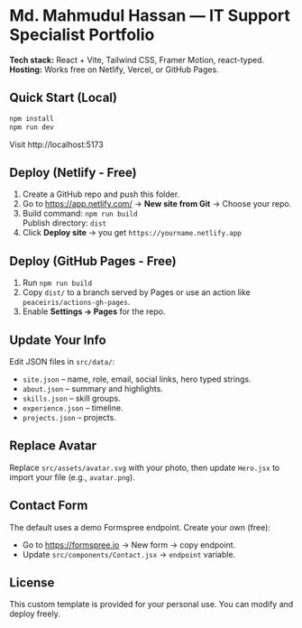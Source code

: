 # Md. Mahmudul Hassan — IT Support Specialist Portfolio

**Tech stack:** React + Vite, Tailwind CSS, Framer Motion, react-typed.  
**Hosting:** Works free on Netlify, Vercel, or GitHub Pages.

## Quick Start (Local)
```bash
npm install
npm run dev
```
Visit http://localhost:5173

## Deploy (Netlify - Free)
1. Create a GitHub repo and push this folder.
2. Go to https://app.netlify.com/ → **New site from Git** → Choose your repo.
3. Build command: `npm run build`  
   Publish directory: `dist`
4. Click **Deploy site** → you get `https://yourname.netlify.app`

## Deploy (GitHub Pages - Free)
1. Run `npm run build`
2. Copy `dist/` to a branch served by Pages or use an action like `peaceiris/actions-gh-pages`.
3. Enable **Settings → Pages** for the repo.

## Update Your Info
Edit JSON files in `src/data/`:
- `site.json` – name, role, email, social links, hero typed strings.
- `about.json` – summary and highlights.
- `skills.json` – skill groups.
- `experience.json` – timeline.
- `projects.json` – projects.

## Replace Avatar
Replace `src/assets/avatar.svg` with your photo, then update `Hero.jsx` to import your file (e.g., `avatar.png`).

## Contact Form
The default uses a demo Formspree endpoint. Create your own (free):
- Go to https://formspree.io → New form → copy endpoint.
- Update `src/components/Contact.jsx` → `endpoint` variable.

## License
This custom template is provided for your personal use. You can modify and deploy freely.